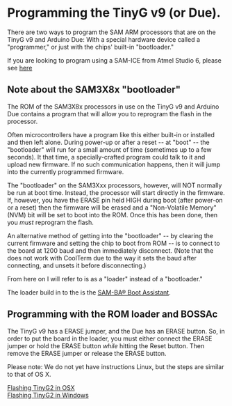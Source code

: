 # Programming the TinyG v9 (or Due).

There are two ways to program the SAM ARM processors that are on the TinyG v9 and Arduino Due: With a special hardware device called a "programmer," or just with the chips' built-in "bootloader."

If you are looking to program using a SAM-ICE from Atmel Studio 6, please see [here](https://github.com/synthetos/g2/wiki/Programming-v9-with-Studio6-and-the-SAM-ICE)

## Note about the SAM3X8x "bootloader"

The ROM of the SAM3X8x processors in use on the TinyG v9 and Arduino Due contains a program that will allow you to reprogram the flash in the processor.

Often microcontrollers have a program like this either built-in or installed and then left alone. During power-up or after a reset -- at "boot" -- the "bootloader" will run for a small amount of time (sometimes up to a few seconds). It that time, a specially-crafted program could talk to it and upload new firmware. If no such communication happens, then it will jump into the currently programmed firmware.

The "bootloader" on the SAM3Xxx processors, however, will NOT normally be run at boot time. Instead, the processor will start directly in the firmware. If, however, you have the ERASE pin held HIGH during boot (after power-on or a reset) then the firmware will be erased and a "Non-Volatile Memory" (NVM) bit will be set to boot into the ROM. Once this has been done, then you _must_ reprogram the flash.

An alternative method of getting into the "bootloader" -- by clearing the current firmware and setting the chip to boot from ROM -- is to connect to the board at 1200 baud and then immediately disconnect. (Note that the does not work with CoolTerm due to the way it sets the baud after connecting, and unsets it before disconnecting.)

From here on I will refer to is as a "loader" instead of a "bootloader."

The loader build in to the is the [SAM-BA® Boot Assistant](http://www.atmel.com/tools/atmelsam-bain-systemprogrammer.aspx).

## Programming with the ROM loader and BOSSAc

The TinyG v9 has a ERASE jumper, and the Due has an ERASE button. So, in order to put the board in the loader, you must either connect the ERASE jumper or hold the ERASE button _while_ hitting the Reset button. Then remove the ERASE jumper or release the ERASE button.
   
Please note: We do not yet have instructions Linux, but the steps are similar to that of OS X.

[Flashing TinyG2 in OSX](https://github.com/synthetos/g2/wiki/Flashing-TinyG2-with-Apple-OSX)<br>
[Flashing TinyG2 in Windows](https://github.com/synthetos/g2/wiki/Flashing-TinyG2-with-Windows)
